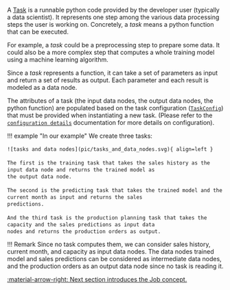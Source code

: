 A [Task](../../../reference/#taipy.core.task.task.Task) is a runnable python code provided by the developer user
(typically
a data scientist). It represents one step among the various data processing steps the user is working on. Concretely, a
_task_ means a python function that can be executed.

For example, a _task_ could be a preprocessing step to prepare some data. It could also be a more complex step that
computes a whole training model using a machine learning algorithm.

Since a _task_ represents a function, it can take a set of parameters as input and return a set of results as output.
Each parameter and each result is modeled as a data node.

The attributes of a task (the input data nodes, the output data nodes, the python function) are populated based on
the task configuration ([`TaskConfig`](../../../reference/#taipy.core.config.task_config.TaskConfig)) that
must be provided when instantiating a new task. (Please refer to the
[`configuration details`](../user_core_configuration.md#task-configuration) documentation for more
details on configuration).

!!! example "In our example"
    We create three tasks:

    ![tasks and data nodes](pic/tasks_and_data_nodes.svg){ align=left }

    The first is the training task that takes the sales history as the input data node and returns the trained model as
    the output data node.

    The second is the predicting task that takes the trained model and the current month as input and returns the sales
    predictions.

    And the third task is the production planning task that takes the capacity and the sales predictions as input data
    nodes and returns the production orders as output.


!!! Remark
    Since no task computes them, we can consider sales history, current month, and capacity as input data nodes.
    The data nodes trained model and sales predictions can be considered as intermediate data nodes, and the
    production orders as an output data node since no task is reading it.


[:material-arrow-right: Next section introduces the Job concept.](job.md)

